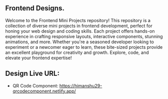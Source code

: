 ## Frontend Designs.

Welcome to the Frontend Mini Projects repository! This repository is a collection of diverse mini projects in frontend development, perfect for honing your web design and coding skills. Each project offers hands-on experience in crafting responsive layouts, interactive components, stunning animations, and more. Whether you're a seasoned developer looking to experiment or a newcomer eager to learn, these bite-sized projects provide an excellent playground for creativity and growth. Explore, code, and elevate your frontend expertise!

## Design Live URL:

- QR Code Component: https://himanshu29-qrcodecomponent.netlify.app/
